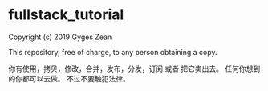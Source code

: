 # fullstack_tutorial

Copyright (c) 2019 Gyges Zean

This repository, free of charge, to any person obtaining a copy.

你有使用，拷贝，修改，合并，发布，分发，订阅 或者 把它卖出去。
任何你想到的你都可以去做。
不过不要触犯法律。